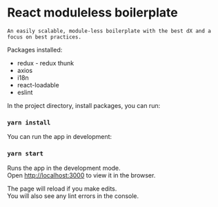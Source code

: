 # React moduleless boilerplate
`An easily scalable, module-less boilerplate with the best dX and a focus on best practices.`

Packages installed:
* redux - redux thunk
* axios
* i18n
* react-loadable
* eslint

In the project directory, install packages, you can run:

### `yarn install`

You can run the app in development:

### `yarn start`

Runs the app in the development mode.<br />
Open [http://localhost:3000](http://localhost:3000) to view it in the browser.

The page will reload if you make edits.<br />
You will also see any lint errors in the console.
